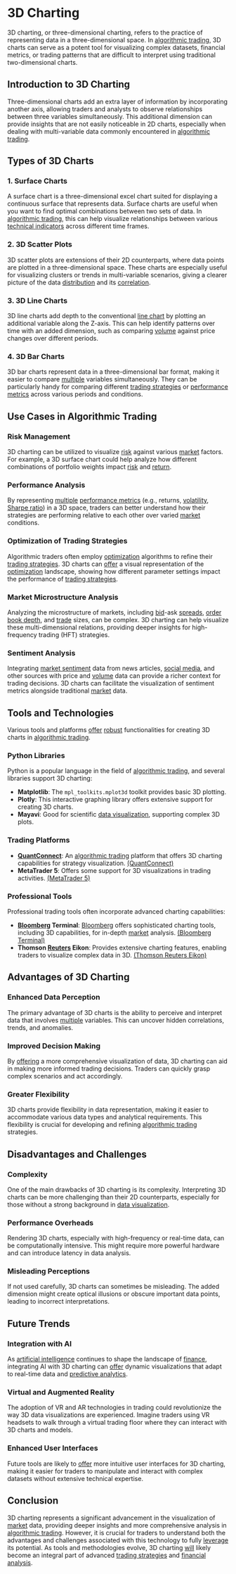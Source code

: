 # 3D Charting

3D charting, or three-dimensional charting, refers to the practice of representing data in a three-dimensional space. In [algorithmic trading](../a/algorithmic_trading.md), 3D charts can serve as a potent tool for visualizing complex datasets, financial metrics, or trading patterns that are difficult to interpret using traditional two-dimensional charts.

## Introduction to 3D Charting

Three-dimensional charts add an extra layer of information by incorporating another axis, allowing traders and analysts to observe relationships between three variables simultaneously. This additional dimension can provide insights that are not easily noticeable in 2D charts, especially when dealing with multi-variable data commonly encountered in [algorithmic trading](../a/algorithmic_trading.md).

## Types of 3D Charts

### 1. Surface Charts
A surface chart is a three-dimensional excel chart suited for displaying a continuous surface that represents data. Surface charts are useful when you want to find optimal combinations between two sets of data. In [algorithmic trading](../a/algorithmic_trading.md), this can help visualize relationships between various [technical indicators](../t/technical_indicators.md) across different time frames.

### 2. 3D Scatter Plots
3D scatter plots are extensions of their 2D counterparts, where data points are plotted in a three-dimensional space. These charts are especially useful for visualizing clusters or trends in multi-variable scenarios, giving a clearer picture of the data [distribution](../d/distribution.md) and its [correlation](../c/correlation.md).

### 3. 3D Line Charts
3D line charts add depth to the conventional [line chart](../l/line_chart.md) by plotting an additional variable along the Z-axis. This can help identify patterns over time with an added dimension, such as comparing [volume](../v/volume.md) against price changes over different periods.

### 4. 3D Bar Charts
3D bar charts represent data in a three-dimensional bar format, making it easier to compare [multiple](../m/multiple.md) variables simultaneously. They can be particularly handy for comparing different [trading strategies](../t/trading_strategies.md) or [performance metrics](../p/performance_metrics.md) across various periods and conditions.

## Use Cases in Algorithmic Trading

### Risk Management
3D charting can be utilized to visualize [risk](../r/risk.md) against various [market](../m/market.md) factors. For example, a 3D surface chart could help analyze how different combinations of portfolio weights impact [risk](../r/risk.md) and [return](../r/return.md).

### Performance Analysis
By representing [multiple](../m/multiple.md) [performance metrics](../p/performance_metrics.md) (e.g., returns, [volatility](../v/volatility.md), [Sharpe ratio](../s/sharpe_ratio.md)) in a 3D space, traders can better understand how their strategies are performing relative to each other over varied [market](../m/market.md) conditions.

### Optimization of Trading Strategies
Algorithmic traders often employ [optimization](../o/optimization.md) algorithms to refine their [trading strategies](../t/trading_strategies.md). 3D charts can [offer](../o/offer.md) a visual representation of the [optimization](../o/optimization.md) landscape, showing how different parameter settings impact the performance of [trading strategies](../t/trading_strategies.md).

### Market Microstructure Analysis
Analyzing the microstructure of markets, including [bid](../b/bid.md)-ask [spreads](../s/spreads.md), [order book depth](../o/order_book_depth.md), and [trade](../t/trade.md) sizes, can be complex. 3D charting can help visualize these multi-dimensional relations, providing deeper insights for high-frequency trading (HFT) strategies.

### Sentiment Analysis
Integrating [market sentiment](../m/market_sentiment.md) data from news articles, [social media](../s/social_media.md), and other sources with price and [volume](../v/volume.md) data can provide a richer context for trading decisions. 3D charts can facilitate the visualization of sentiment metrics alongside traditional [market](../m/market.md) data.

## Tools and Technologies

Various tools and platforms [offer](../o/offer.md) [robust](../r/robust.md) functionalities for creating 3D charts in [algorithmic trading](../a/algorithmic_trading.md).

### Python Libraries
Python is a popular language in the field of [algorithmic trading](../a/algorithmic_trading.md), and several libraries support 3D charting:
- **Matplotlib**: The `mpl_toolkits.mplot3d` toolkit provides basic 3D plotting.
- **Plotly**: This interactive graphing library offers extensive support for creating 3D charts.
- **Mayavi**: Good for scientific [data visualization](../d/data_visualization.md), supporting complex 3D plots.

### Trading Platforms
- **[QuantConnect](../q/quantconnect.md)**: An [algorithmic trading](../a/algorithmic_trading.md) platform that offers 3D charting capabilities for strategy visualization. [(QuantConnect)](https://www.quantconnect.com)
- **MetaTrader 5**: Offers some support for 3D visualizations in trading activities. [(MetaTrader 5)](https://www.metatrader5.com)

### Professional Tools
Professional trading tools often incorporate advanced charting capabilities:
- **[Bloomberg](../b/bloomberg.md) Terminal**: [Bloomberg](../b/bloomberg.md) offers sophisticated charting tools, including 3D capabilities, for in-depth [market](../m/market.md) analysis. [(Bloomberg Terminal)](https://www.bloomberg.com/professional/solution/bloomberg-terminal/)
- **Thomson [Reuters](../r/reuters.md) Eikon**: Provides extensive charting features, enabling traders to visualize complex data in 3D. [(Thomson Reuters Eikon)](https://www.refinitiv.com/en/products/eikon-trading-software)

## Advantages of 3D Charting

### Enhanced Data Perception
The primary advantage of 3D charts is the ability to perceive and interpret data that involves [multiple](../m/multiple.md) variables. This can uncover hidden correlations, trends, and anomalies.

### Improved Decision Making
By [offering](../o/offering.md) a more comprehensive visualization of data, 3D charting can aid in making more informed trading decisions. Traders can quickly grasp complex scenarios and act accordingly.

### Greater Flexibility
3D charts provide flexibility in data representation, making it easier to accommodate various data types and analytical requirements. This flexibility is crucial for developing and refining [algorithmic trading](../a/algorithmic_trading.md) strategies.

## Disadvantages and Challenges

### Complexity
One of the main drawbacks of 3D charting is its complexity. Interpreting 3D charts can be more challenging than their 2D counterparts, especially for those without a strong background in [data visualization](../d/data_visualization.md).

### Performance Overheads
Rendering 3D charts, especially with high-frequency or real-time data, can be computationally intensive. This might require more powerful hardware and can introduce latency in data analysis.

### Misleading Perceptions
If not used carefully, 3D charts can sometimes be misleading. The added dimension might create optical illusions or obscure important data points, leading to incorrect interpretations.

## Future Trends

### Integration with AI
As [artificial intelligence](../a/artificial_intelligence_in_trading.md) continues to shape the landscape of [finance](../f/finance.md), integrating AI with 3D charting can [offer](../o/offer.md) dynamic visualizations that adapt to real-time data and [predictive analytics](../p/predictive_analytics.md).

### Virtual and Augmented Reality
The adoption of VR and AR technologies in trading could revolutionize the way 3D data visualizations are experienced. Imagine traders using VR headsets to walk through a virtual trading floor where they can interact with 3D charts and models.

### Enhanced User Interfaces
Future tools are likely to [offer](../o/offer.md) more intuitive user interfaces for 3D charting, making it easier for traders to manipulate and interact with complex datasets without extensive technical expertise.

## Conclusion

3D charting represents a significant advancement in the visualization of [market](../m/market.md) data, providing deeper insights and more comprehensive analysis in [algorithmic trading](../a/algorithmic_trading.md). However, it is crucial for traders to understand both the advantages and challenges associated with this technology to fully [leverage](../l/leverage.md) its potential. As tools and methodologies evolve, 3D charting [will](../w/will.md) likely become an integral part of advanced [trading strategies](../t/trading_strategies.md) and [financial analysis](../f/financial_analysis.md).